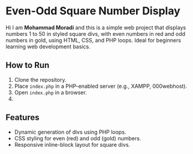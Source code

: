 # Even-Odd Square Number Display

Hi I am **Mohammad Moradi** and this is a  simple web project that displays 
numbers 1 to 50 in styled square divs, with even numbers in red and odd numbers in gold,
using HTML, CSS, and PHP loops. Ideal for beginners learning web development basics.

## How to Run
1. Clone the repository.
2. Place `index.php` in a PHP-enabled server (e.g., XAMPP, 000webhost).
3. Open `index.php` in a browser.
4. 
## Features
- Dynamic generation of divs using PHP loops.
- CSS styling for even (red) and odd (gold) numbers.
- Responsive inline-block layout for square divs.
